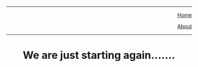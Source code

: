 <html>
  <head>
  <title>The Cyber monk</title>
   
  </head>
 
  <body>
  <hr><menue align="right" display="inline"><ol display="inline"><a href="index.md">Home</a></ol> <ol display="inline"><a href="about.html">About</a></ol></menue><hr>
  <center><h1>We are just starting again.......</h1></center>
  </body>
</html>

